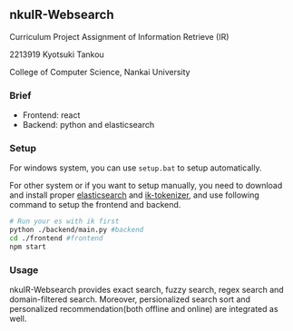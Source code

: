 ## nkuIR-Websearch
Curriculum Project Assignment of Information Retrieve (IR)

2213919 Kyotsuki Tankou

College of Computer Science, Nankai University
### Brief
- Frontend: react
- Backend: python and elasticsearch
### Setup
For windows system, you can use `setup.bat` to setup automatically.

For other system or if you want to setup manually, you need to download and install proper [elasticsearch](https://www.elastic.co/cn/downloads/elasticsearch) and [ik-tokenizer](https://release.infinilabs.com/analysis-ik/), and use following command to setup the frontend and backend.

```bash
# Run your es with ik first
python ./backend/main.py #backend
cd ./frontend #frontend
npm start
```

### Usage
nkuIR-Websearch provides exact search, fuzzy search, regex search and domain-filtered search. Moreover, persionalized search sort and personalized recommendation(both offline and online) are integrated as well.